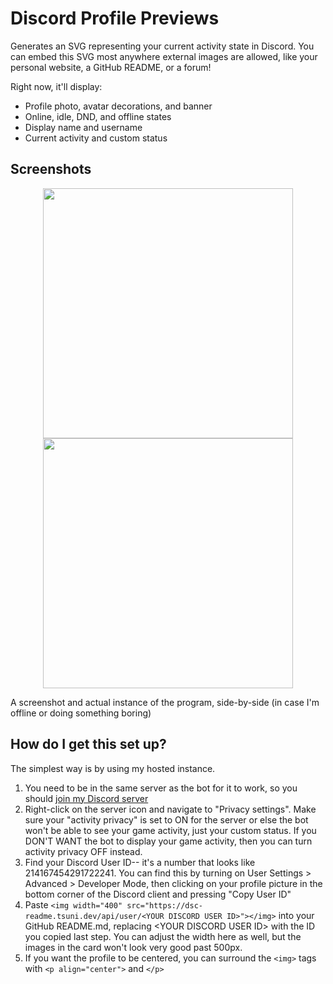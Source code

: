 # Discord Profile Previews

Generates an SVG representing your current activity state in Discord. You can embed this SVG most anywhere external images are allowed, like your personal website, a GitHub README, or a forum!

Right now, it'll display:
- Profile photo, avatar decorations, and banner
- Online, idle, DND, and offline states
- Display name and username
- Current activity and custom status

## Screenshots

<p align="center">
  <img width="400" src="https://github.com/user-attachments/assets/ff9e2dcd-f508-4cc3-8d52-8ecfe5ec53bb"></img>  
  <img width="400" src="https://dsc-readme.tsuni.dev/api/user/214167454291722241"></img>  

  A screenshot and actual instance of the program, side-by-side (in case I'm offline or doing something boring)
  
</p>

## How do I get this set up?

The simplest way is by using my hosted instance. 

1. You need to be in the same server as the bot for it to work, so you should [join my Discord server](https://discord.gg/W59fcbydeG)
2. Right-click on the server icon and navigate to "Privacy settings". Make sure your "activity privacy" is set to ON for the server or else the bot won't be able to see your game activity, just your custom status.
If you DON'T WANT the bot to display your game activity, then you can turn activity privacy OFF instead.
3. Find your Discord User ID-- it's a number that looks like 214167454291722241. You can find this by turning on User Settings > Advanced > Developer Mode, then clicking on your profile picture in the
bottom corner of the Discord client and pressing "Copy User ID"
5. Paste `<img width="400" src="https://dsc-readme.tsuni.dev/api/user/<YOUR DISCORD USER ID>"></img>` into your GitHub README.md, replacing \<YOUR DISCORD USER ID\> with the ID you copied last step.
You can adjust the width here as well, but the images in the card won't look very good past 500px.
6. If you want the profile to be centered, you can surround the `<img>` tags with `<p align="center">` and `</p>`

